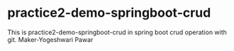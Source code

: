 # practice2-demo-springboot-crud
This is practice2-demo-springboot-crud in spring boot crud operation with git.
Maker-Yogeshwari Pawar
